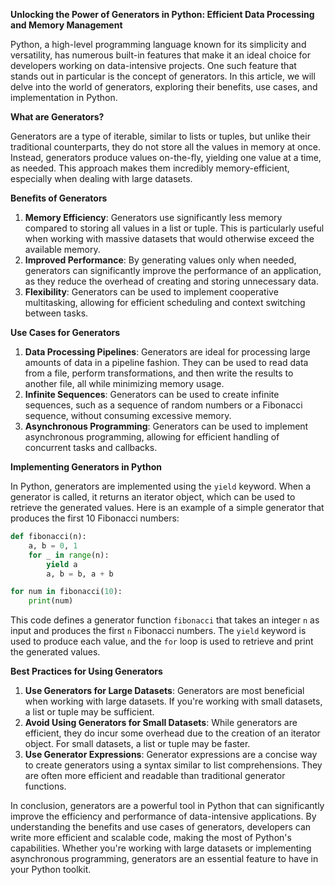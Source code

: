 **Unlocking the Power of Generators in Python: Efficient Data Processing and Memory Management**

Python, a high-level programming language known for its simplicity and versatility, has numerous built-in features that make it an ideal choice for developers working on data-intensive projects. One such feature that stands out in particular is the concept of generators. In this article, we will delve into the world of generators, exploring their benefits, use cases, and implementation in Python.

**What are Generators?**

Generators are a type of iterable, similar to lists or tuples, but unlike their traditional counterparts, they do not store all the values in memory at once. Instead, generators produce values on-the-fly, yielding one value at a time, as needed. This approach makes them incredibly memory-efficient, especially when dealing with large datasets.

**Benefits of Generators**

1. **Memory Efficiency**: Generators use significantly less memory compared to storing all values in a list or tuple. This is particularly useful when working with massive datasets that would otherwise exceed the available memory.
2. **Improved Performance**: By generating values only when needed, generators can significantly improve the performance of an application, as they reduce the overhead of creating and storing unnecessary data.
3. **Flexibility**: Generators can be used to implement cooperative multitasking, allowing for efficient scheduling and context switching between tasks.

**Use Cases for Generators**

1. **Data Processing Pipelines**: Generators are ideal for processing large amounts of data in a pipeline fashion. They can be used to read data from a file, perform transformations, and then write the results to another file, all while minimizing memory usage.
2. **Infinite Sequences**: Generators can be used to create infinite sequences, such as a sequence of random numbers or a Fibonacci sequence, without consuming excessive memory.
3. **Asynchronous Programming**: Generators can be used to implement asynchronous programming, allowing for efficient handling of concurrent tasks and callbacks.

**Implementing Generators in Python**

In Python, generators are implemented using the `yield` keyword. When a generator is called, it returns an iterator object, which can be used to retrieve the generated values. Here is an example of a simple generator that produces the first 10 Fibonacci numbers:
```python
def fibonacci(n):
    a, b = 0, 1
    for _ in range(n):
        yield a
        a, b = b, a + b

for num in fibonacci(10):
    print(num)
```
This code defines a generator function `fibonacci` that takes an integer `n` as input and produces the first `n` Fibonacci numbers. The `yield` keyword is used to produce each value, and the `for` loop is used to retrieve and print the generated values.

**Best Practices for Using Generators**

1. **Use Generators for Large Datasets**: Generators are most beneficial when working with large datasets. If you're working with small datasets, a list or tuple may be sufficient.
2. **Avoid Using Generators for Small Datasets**: While generators are efficient, they do incur some overhead due to the creation of an iterator object. For small datasets, a list or tuple may be faster.
3. **Use Generator Expressions**: Generator expressions are a concise way to create generators using a syntax similar to list comprehensions. They are often more efficient and readable than traditional generator functions.

In conclusion, generators are a powerful tool in Python that can significantly improve the efficiency and performance of data-intensive applications. By understanding the benefits and use cases of generators, developers can write more efficient and scalable code, making the most of Python's capabilities. Whether you're working with large datasets or implementing asynchronous programming, generators are an essential feature to have in your Python toolkit.